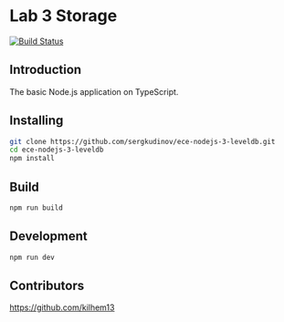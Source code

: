 # Lab 3 Storage
[![Build Status](https://travis-ci.org/kilhem13/Node_project.svg?branch=master)](https://travis-ci.org/kilhem13/Node_project)
## Introduction

The basic Node.js application on TypeScript.

## Installing

```bash
git clone https://github.com/sergkudinov/ece-nodejs-3-leveldb.git
cd ece-nodejs-3-leveldb
npm install
```

## Build

```bash
npm run build
```

## Development

```bash
npm run dev
```

## Contributors
https://github.com/kilhem13
